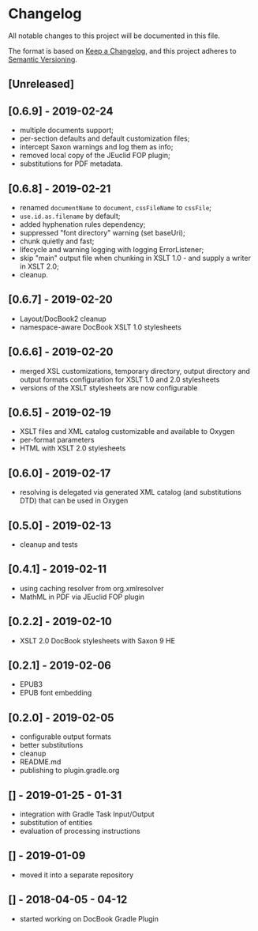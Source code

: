 # Changelog
All notable changes to this project will be documented in this file.

The format is based on [Keep a Changelog](https://keepachangelog.com/en/1.0.0/),
and this project adheres to [Semantic Versioning](https://semver.org/spec/v2.0.0.html).

## [Unreleased]

## [0.6.9] - 2019-02-24
- multiple documents support;
- per-section defaults and default customization files;
- intercept Saxon warnings and log them as info;
- removed local copy of the JEuclid FOP plugin;
- substitutions for PDF metadata.

## [0.6.8] - 2019-02-21
- renamed `documentName` to `document`, `cssFileName` to `cssFile`;
- `use.id.as.filename` by default;
- added hyphenation rules dependency;
- suppressed "font directory" warning (set baseUri);
- chunk quietly and fast;
- lifecycle and warning logging with logging ErrorListener;
- skip "main" output file when chunking in XSLT 1.0 - and supply a writer in XSLT 2.0;
- cleanup.

## [0.6.7] - 2019-02-20
- Layout/DocBook2 cleanup
- namespace-aware DocBook XSLT 1.0 stylesheets

## [0.6.6] - 2019-02-20
- merged XSL customizations, temporary directory, output directory and
  output formats configuration for XSLT 1.0 and 2.0 stylesheets
- versions of the XSLT stylesheets are now configurable

## [0.6.5] - 2019-02-19
- XSLT files and XML catalog customizable and available to Oxygen
- per-format parameters
- HTML with XSLT 2.0 stylesheets

## [0.6.0] - 2019-02-17
- resolving is delegated via generated XML catalog (and substitutions DTD) that can be used in Oxygen

## [0.5.0] - 2019-02-13
- cleanup and tests  

## [0.4.1] - 2019-02-11
- using caching resolver from org.xmlresolver
- MathML in PDF via JEuclid FOP plugin

## [0.2.2] - 2019-02-10
- XSLT 2.0 DocBook stylesheets with Saxon 9 HE

## [0.2.1] - 2019-02-06
- EPUB3
- EPUB font embedding

## [0.2.0] - 2019-02-05
- configurable output formats
- better substitutions
- cleanup
- README.md
- publishing to plugin.gradle.org

## [] - 2019-01-25 - 01-31
- integration with Gradle Task Input/Output
- substitution of entities
- evaluation of processing instructions

## [] - 2019-01-09
- moved it into a separate repository

## [] - 2018-04-05 - 04-12
- started working on DocBook Gradle Plugin
